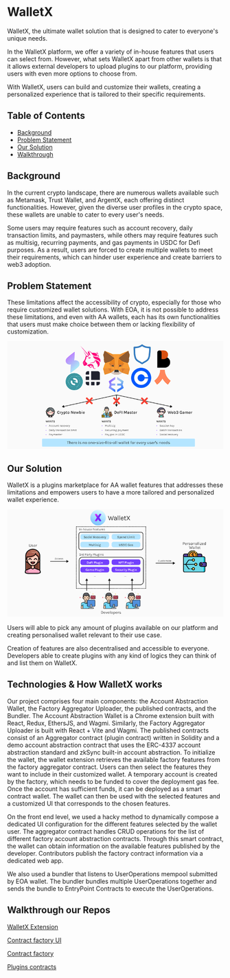 # WalletX
WalletX, the ultimate wallet solution that is designed to cater to everyone's unique needs.

In the WalletX platform, we offer a variety of in-house features that users can select from. However, what sets WalletX apart from other wallets is that it allows external developers to upload plugins to our platform, providing users with even more options to choose from. 

With WalletX, users can build and customize their wallets, creating a personalized experience that is tailored to their specific requirements.

## Table of Contents
* [Background](#background)
* [Problem Statement](#problem-statement)
* [Our Solution](#our-solution)
* [Walkthrough](#walkthrough-our-repos)

## Background
In the current crypto landscape, there are numerous wallets available such as Metamask, Trust Wallet, and ArgentX, each offering distinct functionalities. However, given the diverse user profiles in the crypto space, these wallets are unable to cater to every user's needs. 

Some users may require features such as account recovery, daily transaction limits, and paymasters, while others may require features such as multisig, recurring payments, and gas payments in USDC for Defi purposes. As a result, users are forced to create multiple wallets to meet their requirements, which can hinder user experience and create barriers to web3 adoption.

## Problem Statement
These limitations affect the accessibility of crypto, especially for those who require customized wallet solutions. With EOA, it is not possible to address these limitations, and even with AA wallets, each has its own functionalities that users must make choice between them or lacking flexibility of customization.

![problem](/profile/image/problem.png)

## Our Solution
WalletX is a plugins marketplace for AA wallet features that addresses these limitations and empowers users to have a more tailored and personalized wallet experience.

![solution](/profile/image/solution.png)

Users will able to pick any amount of plugins available on our platform and creating personalised wallet relevant to their use case.

Creation of features are also decentralised and accessible to everyone. Developers able to create plugins with any kind of logics they can think of and list them on WalletX.

## Technologies & How WalletX works


Our project comprises four main components: the Account Abstraction Wallet, the Factory Aggregator Uploader, the published contracts, and the Bundler. The Account Abstraction Wallet is a Chrome extension built with React, Redux, EthersJS, and Wagmi. Similarly, the Factory Aggregator Uploader is built with React + Vite and Wagmi. The published contracts consist of an Aggregator contract (plugin contract) written in Solidity and a demo account abstraction contract that uses the ERC-4337 account abstraction standard and zkSync built-in account abstraction.
To initialize the wallet, the wallet extension retrieves the available factory features from the factory aggregator contract. Users can then select the features they want to include in their customized wallet. A temporary account is created by the factory, which needs to be funded to cover the deployment gas fee. Once the account has sufficient funds, it can be deployed as a smart contract wallet. The wallet can then be used with the selected features and a customized UI that corresponds to the chosen features.


On the front end level, we used a hacky method to dynamically compose a dedicated UI configuration for the different features selected by the wallet user. The aggregator contract handles CRUD operations for the list of different factory account abstraction contracts. Through this smart contract, the wallet can obtain information on the available features published by the developer. Contributors publish the factory contract information via a dedicated web app.


We also used a bundler that listens to UserOperations mempool submitted by EOA wallet. The bundler bundles multiple UserOperations together and sends the bundle to EntryPoint Contracts to execute the UserOperations.



## Walkthrough our Repos
[WalletX Extension](https://github.com/scale-eth-team-x/trampoline)

[Contract factory UI](https://github.com/scale-eth-team-x/factory-deployer-ui)

[Contract factory](https://github.com/scale-eth-team-x/factory-aggregator)

[Plugins contracts](https://github.com/scale-eth-team-x/eth-smart-contracts)
